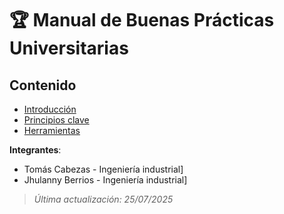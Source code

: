 # 🏆 Manual de Buenas Prácticas Universitarias  

## Contenido  
- [Introducción](/documentos/1-introduccion.md)  
- [Principios clave](/documentos/2-principios-clave.md)  
- [Herramientas](/referencias/herramientas.md)  

**Integrantes**:  
- Tomás Cabezas - Ingeniería industrial] 
- Jhulanny Berrios - Ingeniería industrial]  

> *Última actualización: 25/07/2025*  
